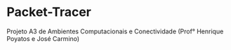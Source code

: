 # Packet-Tracer
Projeto A3 de Ambientes Computacionais e Conectividade (Prof° Henrique Poyatos e José Carmino)
